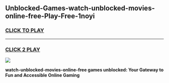 
## Unblocked-Games-watch-unblocked-movies-online-free-Play-Free-1noyi
<h3>
<a href="https://premium76.site?title=watch-unblocked-movies-online-free&ref=10A">CLICK TO PLAY</a></h3>
<hr>

<h3>
<a href="https://premium76.site?title=watch-unblocked-movies-online-free&ref=10A">CLICK 2 PLAY</a>
  
</h3>

<a href="https://premium76.site?title=watch-unblocked-movies-online-free&ref=10A"><img src="https://clearcache.store/games.png"></a>


**watch-unblocked-movies-online-free games unblocked: Your Gateway to Fun and Accessible Online Gaming**
